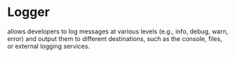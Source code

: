 # Logger
allows developers to log messages at various levels (e.g., info, debug, warn, error) and output them to different destinations, such as the console, files, or external logging services.
